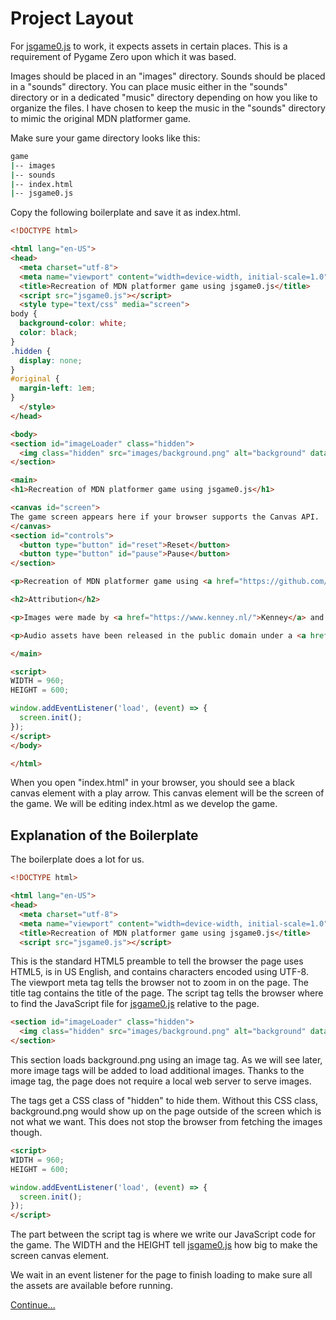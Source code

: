 # Project Layout

For [jsgame0.js](https://github.com/thisarray/jsgame0) to work, it expects assets in certain places.
This is a requirement of Pygame Zero upon which it was based.

Images should be placed in an "images" directory.
Sounds should be placed in a "sounds" directory.
You can place music either in the "sounds" directory or in a dedicated "music" directory depending on how you like to organize the files.
I have chosen to keep the music in the "sounds" directory to mimic the original MDN platformer game.

Make sure your game directory looks like this:

```bash
game
|-- images
|-- sounds
|-- index.html
|-- jsgame0.js
```

Copy the following boilerplate and save it as index.html.

```html
<!DOCTYPE html>

<html lang="en-US">
<head>
  <meta charset="utf-8">
  <meta name="viewport" content="width=device-width, initial-scale=1.0">
  <title>Recreation of MDN platformer game using jsgame0.js</title>
  <script src="jsgame0.js"></script>
  <style type="text/css" media="screen">
body {
  background-color: white;
  color: black;
}
.hidden {
  display: none;
}
#original {
  margin-left: 1em;
}
  </style>
</head>

<body>
<section id="imageLoader" class="hidden">
  <img class="hidden" src="images/background.png" alt="background" data-name="background">
</section>

<main>
<h1>Recreation of MDN platformer game using jsgame0.js</h1>

<canvas id="screen">
The game screen appears here if your browser supports the Canvas API.
</canvas>
<section id="controls">
  <button type="button" id="reset">Reset</button>
  <button type="button" id="pause">Pause</button>
</section>

<p>Recreation of MDN platformer game using <a href="https://github.com/thisarray/jsgame0">jsgame0.js</a>.</p>

<h2>Attribution</h2>

<p>Images were made by <a href="https://www.kenney.nl/">Kenney</a> and published under <a href="https://creativecommons.org/share-your-work/public-domain/cc0/">CC0 - Public Domain license</a>.</p>

<p>Audio assets have been released in the public domain under a <a href="https://creativecommons.org/share-your-work/public-domain/cc0/">CC0 license</a>.</p>

</main>

<script>
WIDTH = 960;
HEIGHT = 600;

window.addEventListener('load', (event) => {
  screen.init();
});
</script>
</body>

</html>
```

When you open "index.html" in your browser, you should see a black canvas element with a play arrow.
This canvas element will be the screen of the game.
We will be editing index.html as we develop the game.

## Explanation of the Boilerplate

The boilerplate does a lot for us.

```html
<!DOCTYPE html>

<html lang="en-US">
<head>
  <meta charset="utf-8">
  <meta name="viewport" content="width=device-width, initial-scale=1.0">
  <title>Recreation of MDN platformer game using jsgame0.js</title>
  <script src="jsgame0.js"></script>
```

This is the standard HTML5 preamble to tell the browser the page uses HTML5, is in US English, and contains characters encoded using UTF-8.
The viewport meta tag tells the browser not to zoom in on the page.
The title tag contains the title of the page.
The script tag tells the browser where to find the JavaScript file for [jsgame0.js](https://github.com/thisarray/jsgame0) relative to the page.

```html
<section id="imageLoader" class="hidden">
  <img class="hidden" src="images/background.png" alt="background" data-name="background">
</section>
```

This section loads background.png using an image tag.
As we will see later, more image tags will be added to load additional images.
Thanks to the image tag, the page does not require a local web server to serve images.

The tags get a CSS class of "hidden" to hide them.
Without this CSS class, background.png would show up on the page outside of the screen which is not what we want.
This does not stop the browser from fetching the images though.

```html
<script>
WIDTH = 960;
HEIGHT = 600;

window.addEventListener('load', (event) => {
  screen.init();
});
</script>
```

The part between the script tag is where we write our JavaScript code for the game.
The WIDTH and the HEIGHT tell [jsgame0.js](https://github.com/thisarray/jsgame0) how big to make the screen canvas element.

We wait in an event listener for the page to finish loading to make sure all the assets are available before running.

[Continue...](step02.md)

